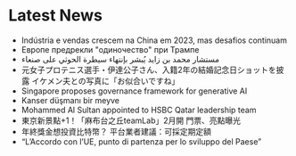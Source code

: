 # Latest News
-  Indústria e vendas crescem na China em 2023, mas desafios continuam
-  Европе предрекли "одиночество" при Трампе
-  مستشار محمد بن زايد يُبشر بإنتهاء سيطرة الحوثي على صنعاء
-  元女子プロテニス選手・伊達公子さん、入籍2年の結婚記念日ショットを披露 イケメン夫との写真に「お似合いですね」
-  Singapore proposes governance framework for generative AI
-  Kanser düşmanı bir meyve
-  Mohammed Al Sultan appointed to HSBC Qatar leadership team
-  東京新景點+1！「麻布台之丘teamLab」2月開 門票、亮點曝光
-  年終獎金想投資比特幣？ 平台業者建議：可採定期定額
-  “L’Accordo con l’UE, punto di partenza per lo sviluppo del Paese”
